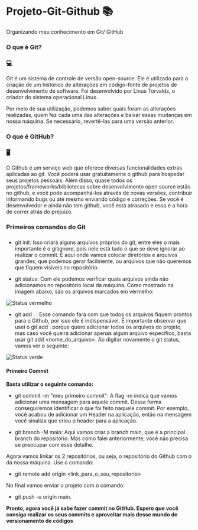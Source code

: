 # Projeto-Git-Github 📚
Organizando meu conhecimento em Git/ GitHub 

### O que é Git? <h3> 💻
  
  Git é um sistema de controle de versão open-source. Ele é utilizado para a criação de um histórico de alterações em código-fonte de projetos de desenvolvimento de software. Foi desenvolvido por Linus Torvalds, o criador do sistema operacional Linux.

Por meio de sua utilização, podemos saber quais foram as alterações realizadas, quem fez cada uma das alterações e baixar essas mudanças em nossa máquina. Se necessário, revertê-las para uma versão anterior.
  
  
  
### O que é GitHub? <h3> 🖥
  
  O Github é um serviço web que oferece diversas funcionalidades extras aplicadas ao git. Você poderá usar gratuitamente o github para hospedar seus projetos pessoais. Além disso, quase todos os projetos/frameworks/bibliotecas sobre desenvolvimento open source estão no github, e você pode acompanhá-los através de novas versões, contribuir informando bugs ou até mesmo enviando código e correções. Se você é desenvolvedor e ainda não tem github, você está atrasado e essa é a hora de correr atrás do prejuízo.

  
  
### Primeiros comandos do Git <h3>
  
  * git init: Isso criará alguns arquivos próprios do git, entre eles o mais importante é o gitignore, pois nele está tudo o que se deve ignorar ao realizar o commit. É aqui onde vamos colocar diretórios e arquivos grandes, que podemos gerar facilmente, ou arquivos que não queremos que fiquem visíveis no repositório.
  
  * git status: Com ele podemos verificar quais arquivos ainda não adicionamos no repositório local da máquina. Como mostrado na imagem abaixo, são os arquivos marcados em vermelho:
  
  ![Status vermelho](https://blog.cod3r.com.br/wp-content/uploads/2021/01/status_vermelho.png)
  
  
  
  
  * git add . : Esse comando fará com que todos os arquivos fiquem prontos para o Github, por isso ele é indispensável. É importante observar que usei o git add . porque quero adicionar todos os arquivos do projeto, mas caso você queira adicionar apenas algum arquivo específico, basta usar git add <nome_do_arquivo>.
  Ao digitar novamente o git status, vamos ver o seguinte:
  
  ![Status verde](https://blog.cod3r.com.br/wp-content/uploads/2021/01/status_verde.png)
  
  
  #### Primeiro Commit <h4>
  
  **Basta utilizar o seguinte comando:**
  
  * git commit -m "meu primeiro commit": A flag -m indica que vamos adicionar uma mensagem para aquele commit. Dessa forma conseguiremos identificar o que foi feito naquele commit. Por exemplo, você acabou de adicionar um Header na aplicação, então na mensagem você sinaliza que criou o header para a aplicação.
  
  
  * git branch -M main: Aqui vamos criar a branch main, que é a principal branch do repositório. Mas como falei anteriormente, você não precisa se preocupar com esse detalhe.
  
  Agora vamos linkar os 2 repositórios, ou seja, o repositório do Github com o da nossa máquina. Use o comando:
  
  * git remote add origin <link_para_o_seu_repositorio>
  
  
  No final vamos enviar o projeto com o comando:
  
  * git push -u origin main.
  
  
  **Pronto, agora você já sabe fazer commit no GitHub. Espero que você consiga realizar os seus commits e aproveitar mais desse mundo de versionamento de códigos**

  
  
  
  
  
  
